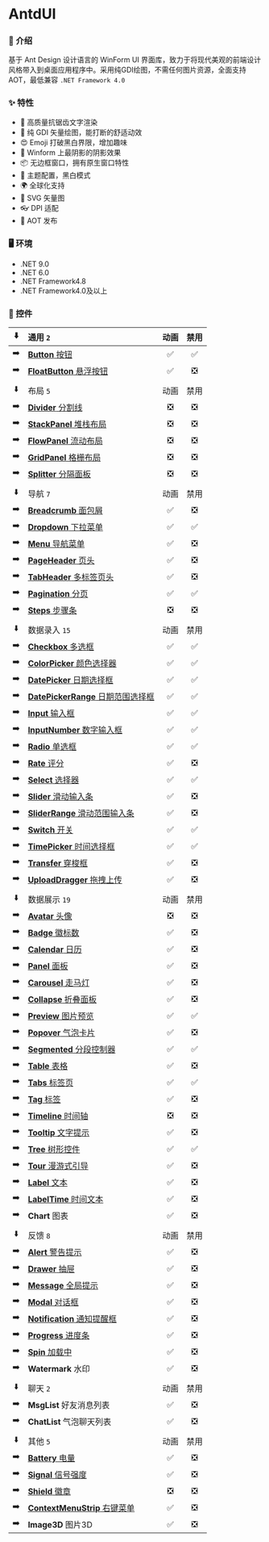 # AntdUI

### 🦄 介绍

基于 Ant Design 设计语言的 WinForm UI 界面库，致力于将现代美观的前端设计风格带入到桌面应用程序中。采用纯GDI绘图，不需任何图片资源，全面支持AOT，最低兼容 `.NET Framework 4.0`

### ✨ 特性

- 🌈 高质量抗锯齿文字渲染
- 🎨 纯 GDI 矢量绘图，能打断的舒适动效
- 😍 Emoji 打破黑白界限，增加趣味
- 💎 Winform 上最阴影的阴影效果
- 📦 无边框窗口，拥有原生窗口特性
- 👚 主题配置​，黑白模式
- 🌍 全球化支持
- 🦜 SVG 矢量图
- 👓 DPI 适配
- 🦺 AOT 发布

### 🖥 环境

- .NET 9.0
- .NET 6.0
- .NET Framework4.8
- .NET Framework4.0及以上

### 🌴 控件

⬇️| 通用 `2` | 动画 | 禁用 |
:---:|:--|:--:|:--:|
➡️| [**Button** 按钮](https://gitee.com/AntdUI/AntdUI/blob/main/doc/wiki/zh/Control/Button.md) | ✅ | ✅ |
➡️| [**FloatButton** 悬浮按钮](https://gitee.com/AntdUI/AntdUI/blob/main/doc/wiki/zh/Control/FloatButton.md) | ✅ | ❎ |
||||
⬇️| 布局 `5` | 动画 | 禁用 |
➡️| [**Divider** 分割线](https://gitee.com/AntdUI/AntdUI/blob/main/doc/wiki/zh/Control/Divider.md) | ❎ | ❎ |
➡️| [**StackPanel** 堆栈布局](https://gitee.com/AntdUI/AntdUI/blob/main/doc/wiki/zh/Control/StackPanel.md) | ❎ | ❎ |
➡️| [**FlowPanel** 流动布局](https://gitee.com/AntdUI/AntdUI/blob/main/doc/wiki/zh/Control/FlowPanel.md) | ❎ | ❎ |
➡️| [**GridPanel** 格栅布局](https://gitee.com/AntdUI/AntdUI/blob/main/doc/wiki/zh/Control/GridPanel.md) | ❎ | ❎ |
➡️| [**Splitter** 分隔面板](https://gitee.com/AntdUI/AntdUI/blob/main/doc/wiki/zh/Control/Splitter.md) | ❎ | ❎ |
||||
⬇️| 导航 `7` | 动画 | 禁用 |
➡️| [**Breadcrumb** 面包屑](https://gitee.com/AntdUI/AntdUI/blob/main/doc/wiki/zh/Control/Breadcrumb.md) | ✅ | ❎ |
➡️| [**Dropdown** 下拉菜单](https://gitee.com/AntdUI/AntdUI/blob/main/doc/wiki/zh/Control/Dropdown.md) | ✅ | ✅ |
➡️| [**Menu** 导航菜单](https://gitee.com/AntdUI/AntdUI/blob/main/doc/wiki/zh/Control/Menu.md) | ✅ | ❎ |
➡️| [**PageHeader** 页头](https://gitee.com/AntdUI/AntdUI/blob/main/doc/wiki/zh/Control/PageHeader.md) | ✅ | ❎ |
➡️| [**TabHeader** 多标签页头](https://gitee.com/AntdUI/AntdUI/blob/main/doc/wiki/zh/Control/TabHeader.md) | ✅ | ❎ |
➡️| [**Pagination** 分页](https://gitee.com/AntdUI/AntdUI/blob/main/doc/wiki/zh/Control/Pagination.md) | ✅ | ✅ |
➡️| [**Steps** 步骤条](https://gitee.com/AntdUI/AntdUI/blob/main/doc/wiki/zh/Control/Steps.md) | ❎ | ❎ |
||||
⬇️| 数据录入 `15` | 动画 | 禁用 |
➡️| [**Checkbox** 多选框](https://gitee.com/AntdUI/AntdUI/blob/main/doc/wiki/zh/Control/Checkbox.md) | ✅ | ✅ |
➡️| [**ColorPicker** 颜色选择器](https://gitee.com/AntdUI/AntdUI/blob/main/doc/wiki/zh/Control/ColorPicker.md) | ✅ | ✅ |
➡️| [**DatePicker** 日期选择框](https://gitee.com/AntdUI/AntdUI/blob/main/doc/wiki/zh/Control/DatePicker.md) | ✅ | ✅ |
➡️| [**DatePickerRange** 日期范围选择框](https://gitee.com/AntdUI/AntdUI/blob/main/doc/wiki/zh/Control/DatePicker#DatePickerRange.md) | ✅ | ✅ |
➡️| [**Input** 输入框](https://gitee.com/AntdUI/AntdUI/blob/main/doc/wiki/zh/Control/Input.md) | ✅ | ✅ |
➡️| [**InputNumber** 数字输入框](https://gitee.com/AntdUI/AntdUI/blob/main/doc/wiki/zh/Control/Input#InputNumber.md) | ✅ | ✅ |
➡️| [**Radio** 单选框](https://gitee.com/AntdUI/AntdUI/blob/main/doc/wiki/zh/Control/Radio.md) | ✅ | ✅ |
➡️| [**Rate** 评分](https://gitee.com/AntdUI/AntdUI/blob/main/doc/wiki/zh/Control/Rate.md) | ✅ | ❎ |
➡️| [**Select** 选择器](https://gitee.com/AntdUI/AntdUI/blob/main/doc/wiki/zh/Control/Select.md) | ✅ | ✅ |
➡️| [**Slider** 滑动输入条](https://gitee.com/AntdUI/AntdUI/blob/main/doc/wiki/zh/Control/Slider.md) | ✅ | ❎ |
➡️| [**SliderRange** 滑动范围输入条](https://gitee.com/AntdUI/AntdUI/blob/main/doc/wiki/zh/Control/Slider.md#sliderrange) | ✅ | ❎ |
➡️| [**Switch** 开关](https://gitee.com/AntdUI/AntdUI/blob/main/doc/wiki/zh/Control/Switch.md) | ✅ | ✅ |
➡️| [**TimePicker** 时间选择框](https://gitee.com/AntdUI/AntdUI/blob/main/doc/wiki/zh/Control/TimePicker.md) | ✅ | ✅ |
➡️| [**Transfer** 穿梭框](https://gitee.com/AntdUI/AntdUI/blob/main/doc/wiki/zh/Control/Transfer.md) | ✅ | ❎ |
➡️| [**UploadDragger** 拖拽上传](https://gitee.com/AntdUI/AntdUI/blob/main/doc/wiki/zh/Control/UploadDragger.md) | ✅ | ❎ |
||||
⬇️| 数据展示 `19` | 动画 | 禁用 |
➡️| [**Avatar** 头像](https://gitee.com/AntdUI/AntdUI/blob/main/doc/wiki/zh/Control/Avatar.md) | ❎ | ❎ |
➡️| [**Badge** 徽标数](https://gitee.com/AntdUI/AntdUI/blob/main/doc/wiki/zh/Control/Badge.md) | ✅ | ❎ |
➡️| [**Calendar** 日历](https://gitee.com/AntdUI/AntdUI/blob/main/doc/wiki/zh/Control/Calendar.md) | ✅ | ❎ |
➡️| [**Panel** 面板](https://gitee.com/AntdUI/AntdUI/blob/main/doc/wiki/zh/Control/Panel.md) | ✅ | ❎ |
➡️| [**Carousel** 走马灯](https://gitee.com/AntdUI/AntdUI/blob/main/doc/wiki/zh/Control/Carousel.md) | ✅ | ❎ |
➡️| [**Collapse** 折叠面板](https://gitee.com/AntdUI/AntdUI/blob/main/doc/wiki/zh/Control/Collapse.md) | ✅ | ❎ |
➡️| [**Preview** 图片预览](https://gitee.com/AntdUI/AntdUI/blob/main/doc/wiki/zh/Control/Preview.md) | ✅ | ✅ |
➡️| [**Popover** 气泡卡片](https://gitee.com/AntdUI/AntdUI/blob/main/doc/wiki/zh/Control/Popover.md) | ✅ | ❎ |
➡️| [**Segmented** 分段控制器](https://gitee.com/AntdUI/AntdUI/blob/main/doc/wiki/zh/Control/Segmented.md) | ✅ | ✅ |
➡️| [**Table** 表格](https://gitee.com/AntdUI/AntdUI/blob/main/doc/wiki/zh/Control/Table.md) | ✅ | ❎ |
➡️| [**Tabs** 标签页](https://gitee.com/AntdUI/AntdUI/blob/main/doc/wiki/zh/Control/Tabs.md) | ✅ | ✅ |
➡️| [**Tag** 标签](https://gitee.com/AntdUI/AntdUI/blob/main/doc/wiki/zh/Control/Tag.md) | ✅ | ❎ |
➡️| [**Timeline** 时间轴](https://gitee.com/AntdUI/AntdUI/blob/main/doc/wiki/zh/Control/Timeline.md) | ❎ | ❎ |
➡️| [**Tooltip** 文字提示](https://gitee.com/AntdUI/AntdUI/blob/main/doc/wiki/zh/Control/Tooltip.md) | ✅ | ❎ |
➡️| [**Tree** 树形控件](https://gitee.com/AntdUI/AntdUI/blob/main/doc/wiki/zh/Control/Tree.md) | ✅ | ✅ |
➡️| [**Tour** 漫游式引导](https://gitee.com/AntdUI/AntdUI/blob/main/doc/wiki/zh/Control/Tour.md) | ✅ | ❎ |
➡️| [**Label** 文本](https://gitee.com/AntdUI/AntdUI/blob/main/doc/wiki/zh/Control/Label.md) | ✅ | ❎ |
➡️| [**LabelTime** 时间文本](https://gitee.com/AntdUI/AntdUI/blob/main/doc/wiki/zh/Control/LabelTime.md) | ✅ | ❎ |
➡️| **Chart** 图表 | ✅ | ❎ |
||||
⬇️| 反馈 `8` | 动画 | 禁用 |
➡️| [**Alert** 警告提示](https://gitee.com/AntdUI/AntdUI/blob/main/doc/wiki/zh/Control/Alert.md) | ✅ | ❎ |
➡️| [**Drawer** 抽屉](https://gitee.com/AntdUI/AntdUI/blob/main/doc/wiki/zh/Control/Drawer.md) | ✅ | ❎ |
➡️| [**Message** 全局提示](https://gitee.com/AntdUI/AntdUI/blob/main/doc/wiki/zh/Control/Message.md) | ✅ | ❎ |
➡️| [**Modal** 对话框](https://gitee.com/AntdUI/AntdUI/blob/main/doc/wiki/zh/Control/Modal.md) | ✅ | ❎ |
➡️| [**Notification** 通知提醒框](https://gitee.com/AntdUI/AntdUI/blob/main/doc/wiki/zh/Control/Notification.md) | ✅ | ❎ |
➡️| [**Progress** 进度条](https://gitee.com/AntdUI/AntdUI/blob/main/doc/wiki/zh/Control/Progress.md) | ✅ | ❎ |
➡️| [**Spin** 加载中](https://gitee.com/AntdUI/AntdUI/blob/main/doc/wiki/zh/Control/Spin.md) | ✅ | ❎ |
➡️| **Watermark** 水印 | ✅ | ❎ |
||||
⬇️| 聊天 `2` | 动画 | 禁用 |
➡️| **MsgList** 好友消息列表 | ✅ | ❎ |
➡️| **ChatList** 气泡聊天列表 | ✅ | ❎ |
||||
⬇️| 其他 `5` | 动画 | 禁用 |
➡️| [**Battery** 电量](https://gitee.com/AntdUI/AntdUI/blob/main/doc/wiki/zh/Control/Battery.md) | ✅ | ❎ |
➡️| [**Signal** 信号强度](https://gitee.com/AntdUI/AntdUI/blob/main/doc/wiki/zh/Control/Signal.md) | ✅ | ❎ |
➡️| [**Shield** 徽章](https://gitee.com/AntdUI/AntdUI/blob/main/doc/wiki/zh/Control/Shield.md) | ❎ | ❎ |
➡️| [**ContextMenuStrip** 右键菜单](https://gitee.com/AntdUI/AntdUI/blob/main/doc/wiki/zh/Control/ContextMenuStrip.md) | ✅ | ❎ |
➡️| **Image3D** 图片3D | ✅ | ❎ |
